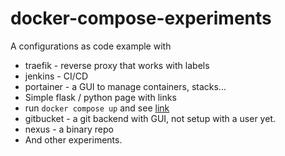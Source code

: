 # docker-compose-experiments
A configurations as code example with
* traefik - reverse proxy that works with labels
* jenkins - CI/CD
* portainer - a GUI to manage containers, stacks...
* Simple flask / python page with links
 * run `docker compose up` and see [link](http://links.localhost) 
* gitbucket - a git backend with GUI, not setup with a user yet.
* nexus - a binary repo 
* And other experiments.
